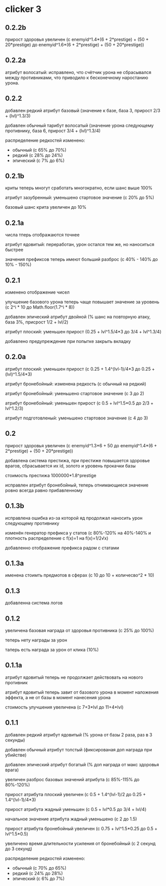 # clicker 3

## 0.2.2b

прирост здоровья увеличен (с enemyid^1.4\*(6 + 2\*prestige) + (50 + 20\*prestige) до enemyid^1.6\*(6 + 2\*prestige) + (50 + 20\*prestige))

## 0.2.2a

атрибут волосатый: исправлено, что счётчик урона не сбрасывался между противниками, что приводило к бесконечному наростанию урона.

## 0.2.2

добавлен редкий атрибут базовый
(значение к базе, база 3, прирост 2/3 + (lvl)^1.3/3)

добавлен обычный тарибут волосатый
(значение урона следующему противнику, база 6, прирост 3/4 + (lvl)^1.3/4)

распределение редкостей изменено:
- обычный (с 65% до 70%)
- редкий (с 28% до 24%)
- эпический (с 7% до 6%)

## 0.2.1b

криты теперь многут сработать многократно, если шанс выше 100%

атрибут зазубренный: уменьшено стартовое значение (с 20% до 5%)

базовый шанс крита увеличен до 10%

## 0.2.1a

числа тперь отображаются точнее

атрибут ядовитый: переработан, урон остался тем же, но наноситься быстрее

значения префиксов теперь имеют больший разброс (с 40% - 140% до 10% - 150%)

## 0.2.1

изменено отображение чисел

улучшение базового урона теперь чаще повышает значение за уровень (с 2^i \* 10 до Math.floor(1.7^i \* 8))

добавлен эпический атрибут двойной 
(% шанс на повторную атаку, база 3%, присрост 1/2 + lvl/2)

атрибут плоский: уменьшен прирост (0.25 + lvl^1.5/4\*3 до 3/4 + lvl^1.3/4)

добавлено предупреждение при попытке закрыть вкладку

## 0.2.0a

атрибут плоский: уменьшен прирост (с 0.25 + 1.4^(lvl-1)/4\*3 до 0.25 + (lvl)^1.5/4\*3)

атрибут бронебойный: изменена редкость (с обычный на редкий)

атрибут бронебойный: уменьшено стартовое значение (с 3 до 2)

атрибут бронебойный: уменьшен прирост (с 0.5 + lvl^1.5\*0.5 до 2/3 + lvl^1.2/3)

атрибут подготовленый: уменьшено стартовое значение (с 4 до 3)

## 0.2

прирост здоровья увеличен (с enemyid^1.3\*6 + 50 до enemyid^1.4\*(6 + 2\*prestige) + (50 + 20\*prestige))

добавлена система престижа, при престиже повышается здоровье врагов, сбрасывается их id, золото и уровень прокачки базы

стоимость престижа 1000000\*1.8^prestige

исправлен атрибут бронебойный, теперь отнимающиеся значение ровно всегда равно прибавленному 

## 0.1.3b

исправлена ошибка из-за которой яд продолжал наносить урон следующему противнику

изменён генератор префикса у статов (с 80%-120% на 40%-140% и плотность распределение с f(x)=1 на f(x)=1/2√x)

добавленно отображение префикса радом с статами

## 0.1.3a

именена стоимть предмотов в сферах (с 10 до 10 + количесво^2 \* 10)

## 0.1.3

добавленна система логов

## 0.1.2

увеличена базовая награда от здоровья противника (с 25% до 100%)

теперь нету награды за урон

таперь есть награда за урон от клика (10%)

## 0.1.1a

атрибут ядовитый теперь не продолжает действовать на нового противник

атрибут ядовитый теперь завит от базового урона в момент наложения эффекта, а не от базы в момент нанесения урона

стоимость улучшения увеличена (с 7+3\*lvl до 11+4\*lvl)

## 0.1.1

добавлен редкий атрибут ядовитый
(% урона от базы 2 раза, раз в 3 секунды)

добавлен обычный атрибут толстый
(фиксированая доп награда при убийстве)

добавлен эпический атрибут богатый
(% доп награда от макс здоровья врага)

увеличен разброс базовых значений атрибута
(с 85%-115% до 80%-120%)

прирост атрибута плоский увеличен 
(с 0.5 + 1.4^(lvl-1)/2 до 0.25 + 1.4^(lvl-1)/4\*3)

прирост атрибута жадный уменьшен
(с 0.5 + lvl\*0.5 до 3/4 + lvl/4) 

начальное значение атрибута жадный уменьшено
(с 2 до 1.5)

прирост атрибута бронебойный увеличен
(с 0.75 + lvl^1.5\*0.25 до 0.5 + lvl^1.5\*0.5) 

увеличено время длительности усиления от бронебойный
(с 2 секунд до 3 секунд)


распределение редкостей изменено:
- обычный (с 70% до 65%)
- редкий (с 24% до 28%)
- эпический (с 6% до 7%)
